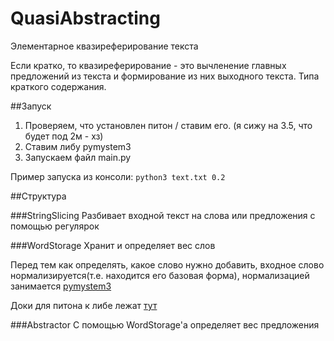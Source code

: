 # QuasiAbstracting
Элементарное квазиреферирование текста

Если кратко, то квазиреферирование - это вычленение главных предложений из текста и формирование из них выходного текста.
Типа краткого содержания.

##Запуск
1. Проверяем, что установлен питон / ставим его. (я сижу на 3.5, что будет под 2м - хз)
2. Ставим либу pymystem3
3. Запускаем файл main.py

Пример запуска из консоли:
  `python3 text.txt 0.2`

##Структура

###StringSlicing 
Разбивает входной текст на слова или предложения с помощью регулярок

###WordStorage 
Хранит и определяет вес слов

Перед тем как определять, какое слово нужно добавить, входное слово нормализируется(т.е. находится его базовая форма), 
нормализацией занимается [pymystem3](https://nlpub.ru/Mystem "pymystem3")

Доки для питона к либе лежат [тут](https://pypi.python.org/pypi/pymystem3/0.1.1 "документация либы для питона")

###Abstractor
С помощью WordStorage'а определяет вес предложения

